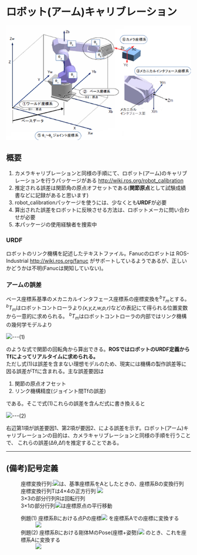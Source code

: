 # ロボット(アーム)キャリブレーション

<img src="a-calib.png" />

## 概要
1. カメラキャリブレーションと同様の手順にて、ロボット(アーム)のキャリブレーションを行うパッケージがある http://wiki.ros.org/robot_calibration
2. 推定される誤差は関節角の原点オフセットである(**関節原点**として試験成績書などに記録があると思います)
3. robot_calibrationパッケージを使うには、少なくとも**URDF**が必要
4. 算出された誤差をロボットに反映させる方法は、ロボットメーカに問い合わせが必要
5. 本パッケージの使用経験者を捜索中

### URDF  
ロボットのリンク機構を記述したテキストファイル。Fanucのロボットは ROS-Industrial
 http://wiki.ros.org/fanuc がサポートしているようであるが、正しいかどうかは不明(Fanucは関知していない)。

### アームの誤差  
ベース座標系基準のメカニカルインタフェース座標系の座標変換を<i><sup>b</sup>T<sub>m</sub></i>とする。 <i><sup>b</sup>T<sub>m</sub></i>はロボットコントローラより<i>(x,y,z,w,p,r)</i>などの表記にて得られる位置変数から一意的に求められる。 <i><sup>b</sup>T<sub>m</sub></i>はロボットコントローラの内部ではリンク機構の幾何学モデルより

<img src="https://latex.codecogs.com/gif.latex?{}^{b}T_{m}=f(\theta_1,...,\theta_6)" />---(1)

のような式で関節の回転角から算出できる。**ROSではロボットのURDF定義からTfによってリアルタイムに求められる。**  
ただし式(1)は誤差を含まない理想モデルのため、現実には機構の製作誤差等に因る誤差がTfに含まれる。主な誤差要因は
1. 関節の原点オフセット
2. リンク機構精度(ジョイント間Tfの誤差)

である。そこで式(1)これらの誤差を含んだ式に書き換えると

<img src="https://latex.codecogs.com/gif.latex?{}^{b}T_{m}=f(\theta_1+\Delta\theta_1,...,\theta_6+\Delta\theta_6)+\Delta{f}(\theta_1,...,\theta_6)" />---(2)

右辺第1項が誤差要因1、第2項が要因2、による誤差を示す。ロボット(アーム)キャリブレーションの目的は、カメラキャリブレーションと同様の手順を行うことで、
これらの誤差(&Delta;&theta;,&Delta;f)を推定することである。

----

## (備考)記号定義
<dd>座標変換行列:<img src="https://latex.codecogs.com/gif.latex?{}^{A}T_{B}" />は、基準座標系をAとしたときの、座標系Bの変換行列
<dd>座標変換行列Tは4&times;4の正方行列

<img src="https://latex.codecogs.com/gif.latex?T=\left[\begin{array}{ccc|c}&&&\\&\smash{\huge{R}}&&\smash{\huge{S}}\\&&&\\\hline0&0&0&1\end{array}\right]" />

<dd>3&times;3の部分行列Rは回転行列
<dd>3&times;1の部分行列<img src="https://latex.codecogs.com/gif.latex?S=\left[\begin{array}{rrr}x\\y\\z\end{array}\right]" />は座標原点の平行移動
<dd>
</dl>
<dl>
<dt>例題(1) 座標系Bにおける点Pの座標<img src="https://latex.codecogs.com/gif.latex?{}^{B}P=\left[\begin{array}{rrr}x\\y\\z\\1\\ \end{array}\right]" />
を座標系Aでの座標に変換する
<dd>
<img src="https://latex.codecogs.com/gif.latex?{}^{A}P={}^{A}T_{B}\dot{}^{B}P" />

<dt>例題(2) 座標系Bにおける剛体MのPose(座標+姿勢)<img src="https://latex.codecogs.com/gif.latex?{}^{B}M=\left[\begin{array}{ccc|c}&&&\\&\smash{\huge{R_M}}&&\smash{\huge{S_M}}\\&&&\\ \hline 0&0&0&1\end{array}\right]" />
のとき、これを座標系Aに変換する
<dd>
<img src="https://latex.codecogs.com/gif.latex?{}^{A}M={}^{A}T_{B}\dot{}^{B}M" />
</dl>
